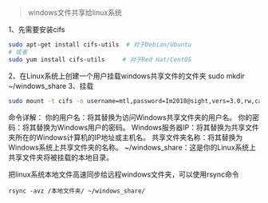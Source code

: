 

> windows文件共享给linux系统

1、先需要安装cifs
```bash
sudo apt-get install cifs-utils  # 对于Debian/Ubuntu
# 或者
sudo yum install cifs-utils     # 对于Red Hat/CentOS
```
2、在Linux系统上创建一个用户挂载windows共享文件的文件夹
sudo mkdir ~/windows_share
3、挂载
```bash
sudo mount -t cifs -o username=mtl,password=Im2018@sight,vers=3.0,rw,cache=loose //192.168.1.10/share  windows_share/
```
命令详解：
  你的用户名：将其替换为访问Windows共享文件夹的用户名。
  你的密码：将其替换为Windows用户的密码。
  Windows服务器IP：将其替换为共享文件夹所在的Windows计算机的IP地址或主机名。
  共享文件夹名称：将其替换为Windows系统上共享文件夹的名称。
  ~/windows_share：这是你的Linux系统上共享文件夹将被挂载的本地目录。

把linux系统本地文件高速同步给远程windows文件夹，可以使用rsync命令

`rsync -avz /本地文件夹/ ~/windows_share/`
